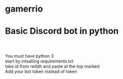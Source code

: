 # gamerrio

<h1>Basic Discord bot in python<h1></h1> <br>
You must have python 3 <br>
start by intsalling requirements.txt <br>
take id from reddit and paste at the top marked <br>
Add your bot token instead of token <br>

